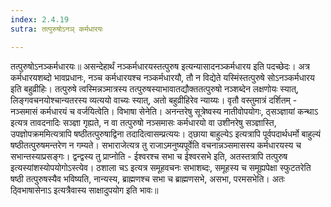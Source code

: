 ```yaml
---
index: 2.4.19
sutra: तत्पुरुषोऽनञ् कर्मधारयः

---
```

  तत्पुरुषोऽनञ्कर्मधारयः॥ असन्देहार्थं नञ्कर्मधारयस्तत्पुरुष इत्यन्यासादनञ्कर्मधारय इति पदच्छेदः। अत्र कर्मधारयशब्दो भावप्रधानः, नञ्च कर्मधारयश्च नञ्कर्मधारयौ, तौ न विद्येते यस्मिंस्तत्पुरुषे सोऽनञ्कर्मधारय इति बहुव्रीहिः। तत्पुरुषे त्वस्मिन्नञ्मात्रस्य तत्पुरुषस्याभावातद्यौक्ततत्पुरुषो नञ्शब्देन लक्षणोयः स्यात्, लिङ्गवचनयोश्चान्यतरस्य व्यत्ययो वाच्यः स्यात्, अतो बहुव्रीहिरेव न्याय्यः। वृतौ वस्तुमात्रं दर्शितम् - नञ्समासं कर्मधारयं च वर्जयित्वेति। विभाषा सेनेति। अनन्तरेषु सूत्रेष्वस्य नातीवोपयोगः, ठ्सञ्ज्ञायां कन्थाऽ इत्यत्र तावदनादिः सञ्ज्ञा गृह्यते, न वा तत्पुरुषो नञ्समासः कर्मधारयो वा उशीनरेषु सञ्ज्ञास्ति, उपज्ञोपक्रममित्यत्रापि षष्ठीतत्पुरुषाद्विना तदादित्वासम्प्रत्ययः। ठ्छाया बाहुल्येऽ इत्यत्रापि पूर्वपदार्थधर्मो बाहुल्यं षष्ठीतत्पुरुषमन्तरेण न गम्यते। सभाराजेत्यत्र तु राजाऽमनुष्यपूर्वेति वचनान्नञ्समासस्य कर्मधारयस्य च सभान्तस्याप्रसङ्गः। द्वन्द्वस्य तु प्राप्नोति - ईश्वरश्च सभा च ईश्वरसभे इति, अतस्तत्रापि तत्पुरुष इत्यस्यांशस्योपयोगोऽस्त्येव। ठशाला चऽ इत्यत्र समूहवचनः सभाशब्दः, समूहस्य च समूह्यपेक्षा स्फुटतरेति षष्ठी तत्पुरुषस्यैव भविष्यति, नान्यस्य, ब्राह्मणश्च सभा च ब्राह्मणसभे, असभा, परमसभेति। अतः ठ्विभाषासेनाऽ इत्यत्रैवास्य साक्षादुपयोग इति भावः॥